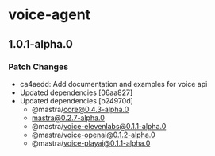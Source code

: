 # voice-agent

## 1.0.1-alpha.0

### Patch Changes

- ca4aedd: Add documentation and examples for voice api
- Updated dependencies [06aa827]
- Updated dependencies [b24970d]
  - @mastra/core@0.4.3-alpha.0
  - mastra@0.2.7-alpha.0
  - @mastra/voice-elevenlabs@0.1.1-alpha.0
  - @mastra/voice-openai@0.1.2-alpha.0
  - @mastra/voice-playai@0.1.1-alpha.0
